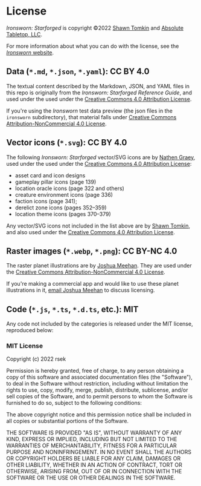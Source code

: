 # License

*Ironsworn: Starforged* is copyright ©2022 [Shawn Tomkin](https://www.ironswornrpg.com/) and [Absolute Tabletop, LLC](https://absolutetabletop.com/).

For more information about what you can do with the license, see the [*Ironsworn* website](https://www.ironswornrpg.com/licensing).

## Data (`*.md`, `*.json`, `*.yaml`): CC BY 4.0

The textual content described by the Markdown, JSON, and YAML files in this repo is originally from the *Ironsworn: Starforged Reference Guide*, and used under the used under the [Creative Commons 4.0 Attribution License](https://creativecommons.org/licenses/by/4.0/).

If you're using the *Ironsworn* test data preview (the json files in the `ironsworn` subdirectory), that material falls under [Creative Commons Attribution-NonCommercial 4.0 License](https://creativecommons.org/licenses/by-nc/4.0/).

## Vector icons (`*.svg`): CC BY 4.0

The following *Ironsworn: Starforged* vector/SVG icons are by [Nathen Graey](https://linktr.ee/owlbare), used under the used under the [Creative Commons 4.0 Attribution License](https://creativecommons.org/licenses/by/4.0/):
  * asset card and icon designs
  * gameplay pillar icons (page 139)
  * location oracle icons (page 322 and others)
  * creature environment icons (page 336)
  * faction icons (page 341);
  * derelict zone icons (pages 352–359)
  * location theme icons (pages 370–379)

Any vector/SVG icons not included in the list above are by [Shawn Tomkin](https://www.ironswornrpg.com/), and also used under the [Creative Commons 4.0 Attribution License](https://creativecommons.org/licenses/by/4.0/).

## Raster images (`*.webp`, `*.png`): CC BY-NC 4.0

The raster planet illustrations are by [Joshua Meehan](https://joshmeehanart.com/). They are used under the [Creative Commons Attribution-NonCommercial 4.0 License](https://creativecommons.org/licenses/by-nc/4.0/).

If you're making a commercial app and would like to use these planet illustrations in it, [email Joshua Meehan](mailto:meehan.joshua@gmail.com) to discuss licensing.

## Code (`*.js`, `*.ts`, `*.d.ts`, etc.): MIT

Any code not included by the categories is released under the MIT license, reproduced below:

### MIT License

Copyright (c) 2022 rsek

Permission is hereby granted, free of charge, to any person obtaining a copy
of this software and associated documentation files (the "Software"), to deal
in the Software without restriction, including without limitation the rights
to use, copy, modify, merge, publish, distribute, sublicense, and/or sell
copies of the Software, and to permit persons to whom the Software is
furnished to do so, subject to the following conditions:

The above copyright notice and this permission notice shall be included in all
copies or substantial portions of the Software.

THE SOFTWARE IS PROVIDED "AS IS", WITHOUT WARRANTY OF ANY KIND, EXPRESS OR
IMPLIED, INCLUDING BUT NOT LIMITED TO THE WARRANTIES OF MERCHANTABILITY,
FITNESS FOR A PARTICULAR PURPOSE AND NONINFRINGEMENT. IN NO EVENT SHALL THE
AUTHORS OR COPYRIGHT HOLDERS BE LIABLE FOR ANY CLAIM, DAMAGES OR OTHER
LIABILITY, WHETHER IN AN ACTION OF CONTRACT, TORT OR OTHERWISE, ARISING FROM,
OUT OF OR IN CONNECTION WITH THE SOFTWARE OR THE USE OR OTHER DEALINGS IN THE
SOFTWARE.

